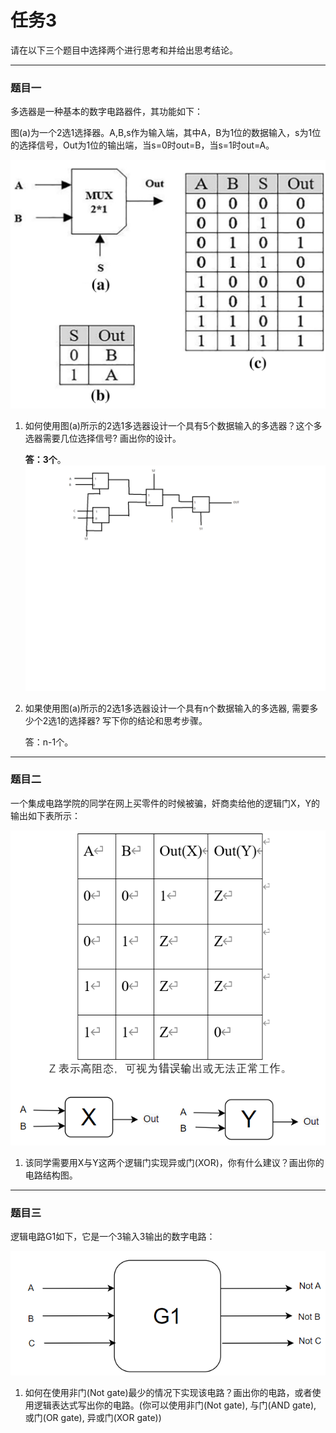 # 任务3
请在以下三个题目中选择两个进行思考和并给出思考结论。

***

### 题目一
多选器是一种基本的数字电路器件，其功能如下：

图(a)为一个2选1选择器。A,B,s作为输入端，其中A，B为1位的数据输入，s为1位的选择信号，Out为1位的输出端，当s=0时out=B，当s=1时out=A。

![1](./image/1.png)

1. 如何使用图(a)所示的2选1多选器设计一个具有5个数据输入的多选器？这个多选器需要几位选择信号? 画出你的设计。

   **答：3个**。![1](./image/4.png)

2. 如果使用图(a)所示的2选1多选器设计一个具有n个数据输入的多选器, 需要多少个2选1的选择器? 写下你的结论和思考步骤。

   答：n-1个。

***

### 题目二
一个集成电路学院的同学在网上买零件的时候被骗，奸商卖给他的逻辑门X，Y的输出如下表所示：

![2](./image/2.png)

1. 该同学需要用X与Y这两个逻辑门实现异或门(XOR)，你有什么建议？画出你的电路结构图。

***

### 题目三

逻辑电路G1如下，它是一个3输入3输出的数字电路：

![3](./image/3.png)

1. 如何在使用非门(Not gate)最少的情况下实现该电路？画出你的电路，或者使用逻辑表达式写出你的电路。(你可以使用非门(Not gate), 与门(AND gate), 或门(OR gate), 异或门(XOR gate))
